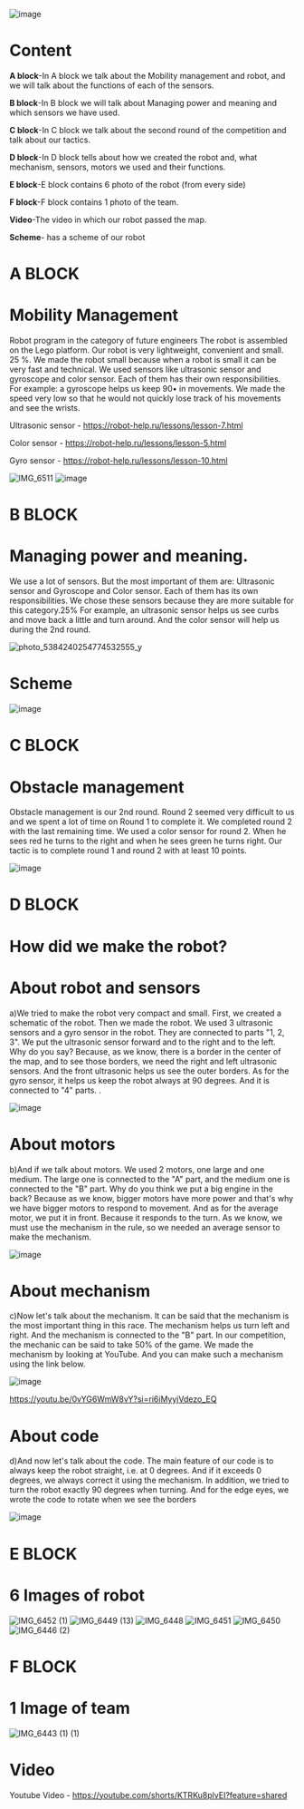 



![image](https://github.com/DiasAmangeldy/Twix/assets/171032458/8ca2f101-34ad-4e2e-b5f6-3868413d3312)

# Content 
**A block**-In A block  we talk about the Mobility management and robot, and we will talk about the functions of each of the sensors.




**B block**-In B block  we will talk about Managing power and meaning and which sensors we have used.




**C block**-In C block  we talk about the second round of the competition and talk about our tactics.



**D block**-In D block  tells about how we created the robot and, what mechanism, sensors, motors we used and their functions.



**E block**-E block contains 6 photo of the robot (from every side)




**F block**-F block contains 1 photo of the team.




**Video**-The video in which our robot passed the map.




**Scheme**- has a scheme of our robot






# A BLOCK

# Mobility Management 

Robot program in the category of future engineers The robot is assembled on the Lego platform.
Our robot is very lightweight, convenient and small. 25 %.  We made the robot small because when a robot is small it can be very fast and technical. We used sensors like ultrasonic sensor and gyroscope and color sensor. Each of them has their own responsibilities. For example: a gyroscope helps us keep 90• in movements. We made the speed very low so that he would not quickly lose track of his movements and see the wrists.

Ultrasonic sensor - https://robot-help.ru/lessons/lesson-7.html

Color sensor - https://robot-help.ru/lessons/lesson-5.html

Gyro sensor - https://robot-help.ru/lessons/lesson-10.html



![IMG_6511](https://github.com/DiasAmangeldy/Twix/assets/171032458/6bf9c307-6a58-459c-b4bc-6d706fb63cc3)
![image](https://github.com/user-attachments/assets/ab89fbe4-712e-4be6-a839-9e19a90bc6fd)




# B BLOCK

# Managing power and meaning.

We use a lot of sensors. But the most important of them are: Ultrasonic sensor and Gyroscope and Color sensor. Each of them has its own responsibilities. We chose these sensors because they are more suitable for this category.25%  For example, an ultrasonic sensor helps us see curbs and move back a little and turn around. And the color sensor will help us during the 2nd round.



![photo_5384240254774532555_y](https://github.com/DiasAmangeldy/Twix/assets/171032458/72308b5f-ee19-4d92-86ef-57ea4d3d3d89)



# Scheme

![image](https://github.com/DiasAmangeldy/Twix/assets/171032458/98e5b290-632c-4b0b-8eb1-d3830f598352)


# C BLOCK

# Obstacle management


Obstacle management is our 2nd round. Round 2 seemed very difficult to us and we spent a lot of time on Round 1 to complete it. We completed round 2 with the last remaining time. We used a color sensor for round 2. When he sees red he turns to the right and when he sees green he turns right. Our tactic is to complete round 1 and round 2 with at least 10 points.




![image](https://github.com/DiasAmangeldy/Twix/assets/171032458/3f9fc7a4-d25c-4228-b2b7-09b035db9b6d)



# D BLOCK

# How did we make the robot?





# About robot and sensors

a)We tried to make the robot very compact and small. First, we created a schematic of the robot. Then we made the robot. We used 3 ultrasonic sensors and a gyro sensor in the robot. They are connected to parts "1, 2, 3". We put the ultrasonic sensor forward and to the right and to the left. Why do you say? Because, as we know, there is a border in the center of the map, and to see those borders, we need the right and left ultrasonic sensors. And the front ultrasonic helps us see the outer borders. As for the gyro sensor, it helps us keep the robot always at 90 degrees. And it is connected to "4" parts.
.







![image](https://github.com/user-attachments/assets/43776ba1-4bb3-442b-a316-8e7757d8da31)




# About motors




b)And if we talk about motors. We used 2 motors, one large and one medium. The large one is connected to the "A" part, and the medium one is connected to the "B" part. Why do you think we put a big engine in the back?  Because as we know, bigger motors have more power and that's why we have bigger motors to respond to movement. And as for the average motor, we put it in front. Because it responds to the turn. As we know, we must use the mechanism in the rule, so we needed an average sensor to make the mechanism.





![image](https://github.com/user-attachments/assets/ccef04da-35d5-4451-a634-9c10de6bbe83)





# About mechanism

c)Now let's talk about the mechanism. It can be said that the mechanism is the most important thing in this race. The mechanism helps us turn left and right. And the mechanism is connected to the "B" part. In our competition, the mechanic can be said to take 50% of the game. We made the mechanism by looking at YouTube. And you can make such a mechanism using the link below.


![image](https://github.com/user-attachments/assets/a5458b16-fa89-44ed-a6f3-470c834da7af)



https://youtu.be/0vYG6WmW8vY?si=ri6iMyyjVdezo_EQ





# About code 

d)And now let's talk about the code. The main feature of our code is to always keep the robot straight, i.e. at 0 degrees. And if it exceeds 0 degrees, we always correct it using the mechanism. In addition, we tried to turn the robot exactly 90 degrees when turning. And for the edge eyes, we wrote the code to rotate when we see the borders





![image](https://github.com/user-attachments/assets/1596fa70-5bb1-49dc-a883-7894180c022e)




# E BLOCK


# 6 Images of robot

![IMG_6452 (1)](https://github.com/DiasAmangeldy/Twix/assets/171032458/a1ec984a-70db-4e65-908f-d7ada0193831)
![IMG_6449 (13)](https://github.com/DiasAmangeldy/Twix/assets/171032458/d97598db-3140-4713-9938-39864ffd9654)
![IMG_6448](https://github.com/DiasAmangeldy/Twix/assets/171032458/a8bd0014-84dd-426f-8aa1-d836d127f0fe)
![IMG_6451](https://github.com/DiasAmangeldy/Twix/assets/171032458/d67e0620-5c36-46ea-93e5-ee5f5cf208aa)
![IMG_6450](https://github.com/DiasAmangeldy/Twix/assets/171032458/b51ee68e-d650-4a0f-a79b-cd21c473a4c3)
![IMG_6446 (2)](https://github.com/DiasAmangeldy/Twix/assets/171032458/5222667d-6580-4a05-8910-6ba5daa2cbfe)   



# F BLOCK


# 1 Image of team
![IMG_6443 (1) (1)](https://github.com/DiasAmangeldy/Twix/assets/171032458/897acd9b-ace5-4e4b-bd82-7699e4aaf91c)


# Video

Youtube Video - https://youtube.com/shorts/KTRKu8plvEI?feature=shared











